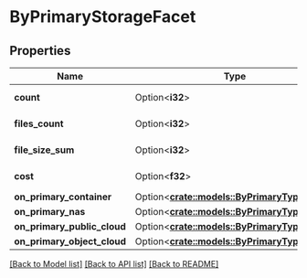 # ByPrimaryStorageFacet

## Properties

Name | Type | Description | Notes
------------ | ------------- | ------------- | -------------
**count** | Option<**i32**> |  | [optional][readonly]
**files_count** | Option<**i32**> |  | [optional][readonly]
**file_size_sum** | Option<**i32**> |  | [optional][readonly]
**cost** | Option<**f32**> |  | [optional][readonly]
**on_primary_container** | Option<[**crate::models::ByPrimaryTypeFacet**](by_primary_type_facet.md)> |  | [optional]
**on_primary_nas** | Option<[**crate::models::ByPrimaryTypeFacet**](by_primary_type_facet.md)> |  | [optional]
**on_primary_public_cloud** | Option<[**crate::models::ByPrimaryTypeFacet**](by_primary_type_facet.md)> |  | [optional]
**on_primary_object_cloud** | Option<[**crate::models::ByPrimaryTypeFacet**](by_primary_type_facet.md)> |  | [optional]

[[Back to Model list]](../README.md#documentation-for-models) [[Back to API list]](../README.md#documentation-for-api-endpoints) [[Back to README]](../README.md)



